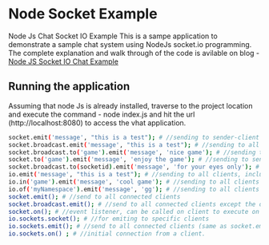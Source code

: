 # Node Socket Example
Node Js Chat Socket IO Example
This is a sampe application to demonstrate a sample chat system using NodeJs socket.io programming. The complete explanation and walk through of the code is avilable on blog - [Node JS Socket IO Chat Example](http://www.devglan.com/node-js/nodejs-chat-socket-io-example)

## Running the application
Assuming that node Js is already installed, traverse to the project location and execute the command - node index.js and hit the url (http://localhost:8080) to access the vhat application.


```sh
socket.emit('message', "this is a test"); # //sending to sender-client only
socket.broadcast.emit('message', "this is a test"); # //sending to all clients except sender
socket.broadcast.to('game').emit('message', 'nice game'); # //sending to all clients in 'game' room(channel) except sender
socket.to('game').emit('message', 'enjoy the game'); # //sending to sender client, only if they are in 'game' room(channel)
socket.broadcast.to(socketid).emit('message', 'for your eyes only'); # //sending to individual socketid
io.emit('message', "this is a test"); # //sending to all clients, include sender
io.in('game').emit('message', 'cool game'); # //sending to all clients in 'game' room(channel), include sender
io.of('myNamespace').emit('message', 'gg'); # //sending to all clients in namespace 'myNamespace', include sender
socket.emit(); # //send to all connected clients
socket.broadcast.emit(); # //send to all connected clients except the one that sent the message
socket.on(); # //event listener, can be called on client to execute on server
io.sockets.socket(); # //for emiting to specific clients
io.sockets.emit(); # //send to all connected clients (same as socket.emit)
io.sockets.on() ; # //initial connection from a client.
```
